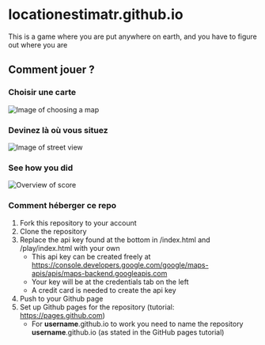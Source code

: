 # locationestimatr.github.io
This is a game where you are put anywhere on earth, and you have to figure out where you are

## Comment jouer ?

### Choisir une carte

![Image of choosing a map](screenshots/choosemap.png)

### Devinez là où vous situez

![Image of street view](screenshots/guess.png)

### See how you did

![Overview of score](screenshots/score.png)

### Comment héberger ce repo 
1. Fork this repository to your account
2. Clone the repository
3. Replace the api key found at the bottom in /index.html and /play/index.html with your own
    * This api key can be created freely at https://console.developers.google.com/google/maps-apis/apis/maps-backend.googleapis.com
    * Your key will be at the credentials tab on the left
    * A credit card is needed to create the api key
4. Push to your Github page
5. Set up Github pages for the repository (tutorial: https://pages.github.com)
   * For __username__.github.io to work you need to name the repository __username__.github.io (as stated in the GitHub pages tutorial)
